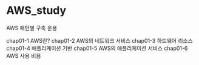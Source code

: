 # AWS_study
AWS 패턴별 구축 운용


chap01-1 AWS란?
chap01-2 AWS의 네트워크 서비스
chap01-3 하드웨어 리소스
chap01-4 애플리케이션 기반
chap01-5 AWS의 애플리케이션 서비스
chap01-6 AWS 사용 비용
